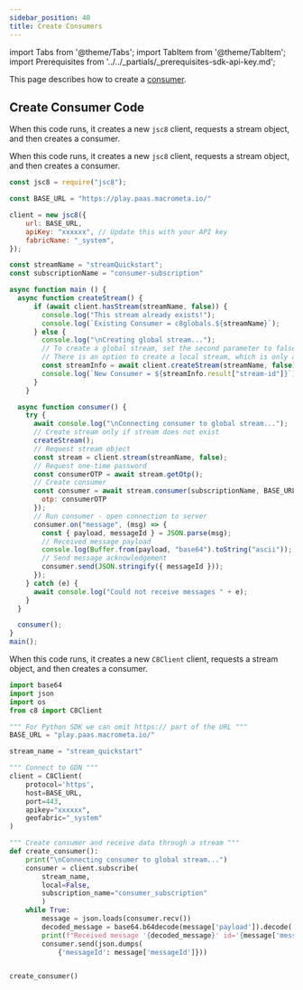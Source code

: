 ```yaml
---
sidebar_position: 40
title: Create Consumers
---
```


import Tabs from '@theme/Tabs';
import TabItem from '@theme/TabItem';
import Prerequisites from '../../_partials/_prerequisites-sdk-api-key.md';

This page describes how to create a [consumer](/consumers).

<Prerequisites />

## Create Consumer Code

When this code runs, it creates a new `jsc8` client, requests a stream object, and then creates a consumer.

<Tabs groupId="modify-single">
<TabItem value="javascript" label="JavaScript SDK">

When this code runs, it creates a new `jsc8` client, requests a stream object, and then creates a consumer.

```js
const jsc8 = require("jsc8");

const BASE_URL = "https://play.paas.macrometa.io/"

client = new jsc8({
    url: BASE_URL,
    apiKey: "xxxxxx", // Update this with your API key
    fabricName: "_system",
});

const streamName = "streamQuickstart";
const subscriptionName = "consumer-subscription"

async function main () {
  async function createStream() {
      if (await client.hasStream(streamName, false)) {
        console.log("This stream already exists!");
        console.log(`Existing Consumer = c8globals.${streamName}`);
      } else {
        console.log("\nCreating global stream...");
        // To create a global stream, set the second parameter to false
        // There is an option to create a local stream, which is only accessible within the region
        const streamInfo = await client.createStream(streamName, false);
        console.log(`New Consumer = ${streamInfo.result["stream-id"]}`);
      }
    }

  async function consumer() {
    try {
      await console.log("\nConnecting consumer to global stream...");
      // Create stream only if stream does not exist
      createStream();
      // Request stream object
      const stream = client.stream(streamName, false);
      // Request one-time password
      const consumerOTP = await stream.getOtp();
      // Create consumer
      const consumer = await stream.consumer(subscriptionName, BASE_URL.replace("https://",""), {
        otp: consumerOTP
      });
      // Run consumer - open connection to server
      consumer.on("message", (msg) => {
        const { payload, messageId } = JSON.parse(msg);
        // Received message payload
        console.log(Buffer.from(payload, "base64").toString("ascii"));
        // Send message acknowledgement
        consumer.send(JSON.stringify({ messageId }));
      });
    } catch (e) {
      await console.log("Could not receive messages " + e);
    }
  }

  consumer();
}
main();
```
</TabItem>

<TabItem value="python" label="Python">

When this code runs, it creates a new `C8Client` client, requests a stream object, and then creates a consumer.

```python
import base64
import json
import os
from c8 import C8Client

""" For Python SDK we can omit https:// part of the URL """
BASE_URL = "play.paas.macrometa.io/"

stream_name = "stream_quickstart"

""" Connect to GDN """
client = C8Client(
    protocol='https',
    host=BASE_URL,
    port=443,
    apikey="xxxxxx",
    geofabric="_system"
)

""" Create consumer and receive data through a stream """
def create_consumer():
    print("\nConnecting consumer to global stream...")
    consumer = client.subscribe(
        stream_name,
        local=False,
        subscription_name="consumer_subscription"
        )
    while True:
        message = json.loads(consumer.recv())
        decoded_message = base64.b64decode(message['payload']).decode('utf-8')
        print(f"Received message '{decoded_message}' id='{message['messageId']}'")
        consumer.send(json.dumps(
            {'messageId': message['messageId']}))


create_consumer()
```
</TabItem>
</Tabs>